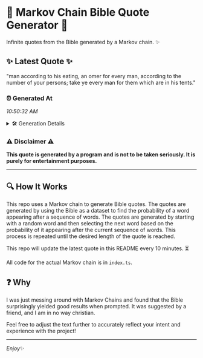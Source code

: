 # 📖 Markov Chain Bible Quote Generator 📖

Infinite quotes from the Bible generated by a Markov chain. ✨

## ✨ Latest Quote ✨
"man according to his eating, an omer for every man, according to the number of your persons; take ye every man for them which are in his tents."

### ⏰ Generated At
*10:50:32 AM*

<details>
    <summary>🛠️ Generation Details</summary>
    <p>
        <strong>🌱 Seed:</strong> man<br>
        <strong>🔄 Iterations:</strong> 27<br>
        <strong>📜 Context History:</strong><br>[ man ]: according<br>[ man, according ]: to<br>[ man, according, to ]: his<br>[ man, according, to, his ]: eating,<br>[ man, according, to, his, eating, ]: an<br>[ man, according, to, his, eating,, an ]: omer<br>[ according, to, his, eating,, an, omer ]: for<br>[ to, his, eating,, an, omer, for ]: every<br>[ his, eating,, an, omer, for, every ]: man,<br>[ eating,, an, omer, for, every, man, ]: according<br>[ an, omer, for, every, man,, according ]: to<br>[ omer, for, every, man,, according, to ]: the<br>[ for, every, man,, according, to, the ]: number<br>[ every, man,, according, to, the, number ]: of<br>[ man,, according, to, the, number, of ]: your<br>[ according, to, the, number, of, your ]: persons;<br>[ to, the, number, of, your, persons; ]: take<br>[ the, number, of, your, persons;, take ]: ye<br>[ number, of, your, persons;, take, ye ]: every<br>[ of, your, persons;, take, ye, every ]: man<br>[ your, persons;, take, ye, every, man ]: for<br>[ persons;, take, ye, every, man, for ]: them<br>[ take, ye, every, man, for, them ]: which<br>[ ye, every, man, for, them, which ]: are<br>[ every, man, for, them, which, are ]: in<br>[ man, for, them, which, are, in ]: his<br>[ for, them, which, are, in, his ]: tents.<br>
    </p>
</details>

### ⚠️ Disclaimer ⚠️
**This quote is generated by a program and is not to be taken seriously. It is purely for entertainment purposes.**

---

## 🔍 How It Works

This repo uses a Markov chain to generate Bible quotes. The quotes are generated by using the Bible as a dataset to find the probability of a word appearing after a sequence of words. The quotes are generated by starting with a random word and then selecting the next word based on the probability of it appearing after the current sequence of words. This process is repeated until the desired length of the quote is reached.

This repo will update the latest quote in this README every 10 minutes. ⏳

All code for the actual Markov chain is in `index.ts`.

## ❓ Why

I was just messing around with Markov Chains and found that the Bible surprisingly yielded good results when prompted. 
It was suggested by a friend, and I am in no way christian.

Feel free to adjust the text further to accurately reflect your intent and experience with the project!

---

*Enjoy*✨
